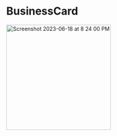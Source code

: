 # BusinessCard

<img width="277" alt="Screenshot 2023-06-18 at 8 24 00 PM" src="https://github.com/akshitakorwar/BusinessCard/assets/17399243/d9961658-686c-4c73-9d2b-3eea31b71b8c">
